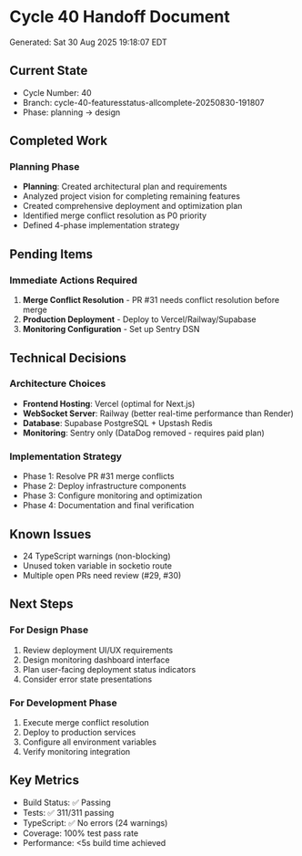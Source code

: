 # Cycle 40 Handoff Document

Generated: Sat 30 Aug 2025 19:18:07 EDT

## Current State
- Cycle Number: 40
- Branch: cycle-40-featuresstatus-allcomplete-20250830-191807
- Phase: planning → design

## Completed Work
### Planning Phase
- **Planning**: Created architectural plan and requirements
- Analyzed project vision for completing remaining features
- Created comprehensive deployment and optimization plan
- Identified merge conflict resolution as P0 priority
- Defined 4-phase implementation strategy

## Pending Items
### Immediate Actions Required
1. **Merge Conflict Resolution** - PR #31 needs conflict resolution before merge
2. **Production Deployment** - Deploy to Vercel/Railway/Supabase
3. **Monitoring Configuration** - Set up Sentry DSN

## Technical Decisions
### Architecture Choices
- **Frontend Hosting**: Vercel (optimal for Next.js)
- **WebSocket Server**: Railway (better real-time performance than Render)
- **Database**: Supabase PostgreSQL + Upstash Redis
- **Monitoring**: Sentry only (DataDog removed - requires paid plan)

### Implementation Strategy
- Phase 1: Resolve PR #31 merge conflicts
- Phase 2: Deploy infrastructure components
- Phase 3: Configure monitoring and optimization
- Phase 4: Documentation and final verification

## Known Issues
- 24 TypeScript warnings (non-blocking)
- Unused token variable in socketio route
- Multiple open PRs need review (#29, #30)

## Next Steps
### For Design Phase
1. Review deployment UI/UX requirements
2. Design monitoring dashboard interface
3. Plan user-facing deployment status indicators
4. Consider error state presentations

### For Development Phase
1. Execute merge conflict resolution
2. Deploy to production services
3. Configure all environment variables
4. Verify monitoring integration

## Key Metrics
- Build Status: ✅ Passing
- Tests: ✅ 311/311 passing
- TypeScript: ✅ No errors (24 warnings)
- Coverage: 100% test pass rate
- Performance: <5s build time achieved